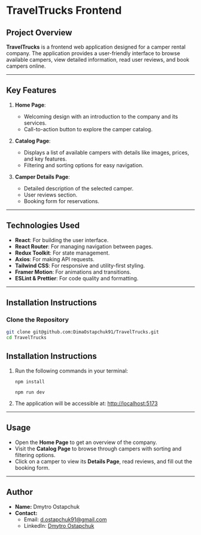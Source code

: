 # TravelTrucks Frontend

## Project Overview

**TravelTrucks** is a frontend web application designed for a camper rental company. The application provides a user-friendly interface to browse available campers, view detailed information, read user reviews, and book campers online.

---

## Key Features

1. **Home Page**:

   - Welcoming design with an introduction to the company and its services.
   - Call-to-action button to explore the camper catalog.

2. **Catalog Page**:

   - Displays a list of available campers with details like images, prices, and key features.
   - Filtering and sorting options for easy navigation.

3. **Camper Details Page**:
   - Detailed description of the selected camper.
   - User reviews section.
   - Booking form for reservations.

---

## Technologies Used

- **React**: For building the user interface.
- **React Router**: For managing navigation between pages.
- **Redux Toolkit**: For state management.
- **Axios**: For making API requests.
- **Tailwind CSS**: For responsive and utility-first styling.
- **Framer Motion**: For animations and transitions.
- **ESLint & Prettier**: For code quality and formatting.

---

## Installation Instructions

### Clone the Repository

```bash
git clone git@github.com:DimaOstapchuk91/TravelTrucks.git
cd TravelTrucks
```

## Installation Instructions

1. Run the following commands in your terminal:

   `npm install`

   `npm run dev`

2. The application will be accessible at: [http://localhost:5173](http://localhost:5173)

---

## Usage

- Open the **Home Page** to get an overview of the company.
- Visit the **Catalog Page** to browse through campers with sorting and filtering options.
- Click on a camper to view its **Details Page**, read reviews, and fill out the booking form.

---

## Author

- **Name:** Dmytro Ostapchuk
- **Contact:**
  - Email: [d.ostapchuk91@gmail.com](mailto:d.ostapchuk91@gmail.com)
  - LinkedIn: [Dmytro Ostapchuk](https://www.linkedin.com/in/dmytro-ostapchuk91/)
